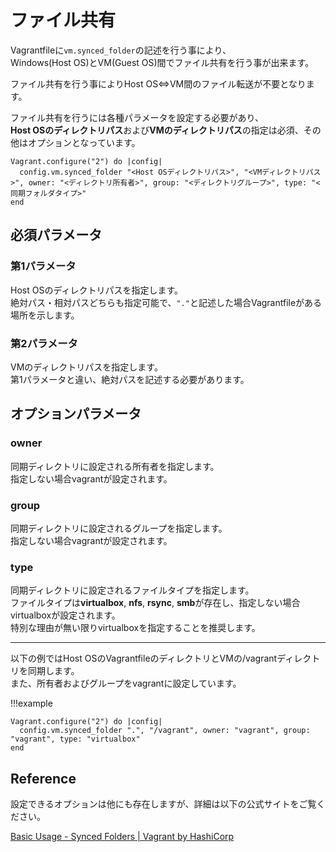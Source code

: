 # ファイル共有

Vagrantfileに`vm.synced_folder`の記述を行う事により、  
Windows(Host OS)とVM(Guest OS)間でファイル共有を行う事が出来ます。

ファイル共有を行う事によりHost OS⇔VM間のファイル転送が不要となります。

ファイル共有を行うには各種パラメータを設定する必要があり、  
**Host OSのディレクトリパス**および**VMのディレクトリパス**の指定は必須、その他はオプションとなっています。

```Vagrantfile
Vagrant.configure("2") do |config|
  config.vm.synced_folder "<Host OSディレクトリパス>", "<VMディレクトリパス>", owner: "<ディレクトリ所有者>", group: "<ディレクトリグループ>", type: "<同期フォルダタイプ>"
end
```

## 必須パラメータ

### 第1パラメータ

Host OSのディレクトリパスを指定します。  
絶対パス・相対パスどちらも指定可能で、`"."`と記述した場合Vagrantfileがある場所を示します。

### 第2パラメータ

VMのディレクトリパスを指定します。  
第1パラメータと違い、絶対パスを記述する必要があります。

## オプションパラメータ

### owner

同期ディレクトリに設定される所有者を指定します。  
指定しない場合vagrantが設定されます。

### group

同期ディレクトリに設定されるグループを指定します。  
指定しない場合vagrantが設定されます。

### type

同期ディレクトリに設定されるファイルタイプを指定します。  
ファイルタイプは**virtualbox**, **nfs**, **rsync**, **smb**が存在し、指定しない場合virtualboxが設定されます。  
特別な理由が無い限りvirtualboxを指定することを推奨します。

---

以下の例ではHost OSのVagrantfileのディレクトリとVMの/vagrantディレクトリを同期します。  
また、所有者およびグループをvagrantに設定しています。

!!!example

```Vagrantfile
Vagrant.configure("2") do |config|
  config.vm.synced_folder ".", "/vagrant", owner: "vagrant", group: "vagrant", type: "virtualbox"
end
```

## Reference

設定できるオプションは他にも存在しますが、詳細は以下の公式サイトをご覧ください。

[Basic Usage - Synced Folders | Vagrant by HashiCorp](https://www.vagrantup.com/docs/synced-folders/basic_usage)
